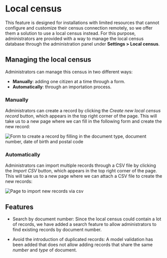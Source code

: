 # Local census

This feature is designed for installations with limited resources that cannot configure and customize their census connection remotely, so we offer them a solution to use a local census instead. For this purpose, administrators are provided with a way to manage the local census database through the administration panel under **Settings > Local census**.

## Managing the local census

Administrators can manage this census in two different ways:

* **Manually**: adding one citizen at a time through a form.
* **Automatically**: through an importation process.

### Manually

Administrators can create a record by clicking the _Create new local census record_ button, which appears in the top right corner of the page. This will take us to a new page where we can fill in the following form and create the new record:

![Form to create a record by filling in the document type, document number, date of birth and postal code](../../img/local_census/add-local-census-record-en.png)

### Automatically

Administrators can import multiple records through a CSV file by clicking the _Import CSV_ button, which appears in the top right corner of the page. This will take us to a new page where we can attach a CSV file to create the new records:

![Page to import new records via csv](../../img/local_census/add-local-census-records-csv-en.png)

## Features

* Search by document number: Since the local census could contain a lot of records, we have added a search feature to allow administrators to find existing records by document number.

* Avoid the introduction of duplicated records: A model validation has been added that does not allow adding records that share the same _number_ and _type_ of document.
